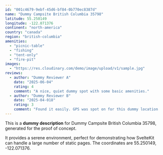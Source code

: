 ```yaml
---
id: "001c4679-9ebf-45d6-bf84-0b770ec8387d"
name: "Dummy Campsite British Columbia 35798"
latitude: 55.250149
longitude: -122.071376
continent: "north-america"
country: "canada"
region: "british-columbia"
amenities:
  - "picnic-table"
  - "fishing"
  - "tent-only"
  - "fire-pit"
images:
  - "https://res.cloudinary.com/demo/image/upload/v1/sample.jpg"
reviews:
  - author: "Dummy Reviewer A"
    date: "2025-06-04"
    rating: 4
    comment: "A nice, quiet dummy spot with some basic amenities."
  - author: "Dummy Reviewer B"
    date: "2025-04-018"
    rating: 3
    comment: "Found it easily. GPS was spot on for this dummy location."
---
```


This is a **dummy description** for Dummy Campsite British Columbia 35798, generated for the proof of concept.

It provides a serene environment, perfect for demonstrating how SvelteKit can handle a large number of static pages. The coordinates are 55.250149, -122.071376.
